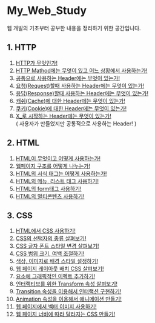 # My_Web_Study
웹 개발의 기초부터 공부한 내용을 정리하기 위한 공간입니다.

## 1. HTTP
1. [HTTP가 무엇인가!][01_01]
2. [HTTP Mathod에는 무엇이 있고 어느 상황에서 사용하는가!][01_02]
3. [공통으로 사용하는 Header에는 무엇이 있는가!][01_03]
4. [요청(Request)할때 사용하는 Header에는 무엇이 있는가!][01_04]
5. [응답(Response)할때 사용하는 Header에는 무엇이 있는가!][01_05]
6. [캐쉬(Cache)에 대한 Header에는 무엇이 있는가!][01_06]
7. [쿠키(Cookie)에 대한 Header에는 무엇이 있는가!][01_07]
8. [X_로 시작하는 Header에는 무엇이 있는가!][01_08] <br>
    ( 사용자가 만들었지만 공통적으로 사용하는 Header! )

## 2. HTML
1. [HTML이 무엇이고 어떻게 사용하는가!][02_01]
2. [웹페이지 구조를 어떻게 나누는가!][02_02]
3. [HTML의 서식 태그는 어떻게 사용하는가!][02_03]
4. [HTML의 메뉴, 리스트 태그 사용하기!][02_04]
5. [HTML의 form태그 사용하기!][02_05]
6. [HTML의 멀티콘텐츠 사용하기!][02_06]

## 3. CSS
1. [HTML에서 CSS 사용하기!][03_01]
2. [CSS의 선택자의 종류 살펴보기!][03_02]
3. [CSS 글자 폰트 스타일 변경 살펴보기!][03_03]
4. [CSS 범위 크기, 여백 조절하기!][03_04]
5. [색상, 이미지로 배경 스타일 설정하기!][03_05]
6. [웹 페이지 레이아웃 배치 CSS 살펴보기!][03_06]
7. [요소에 그래픽적인 이펙트 추가하기!][03_07]
8. [인터랙티브를 위한 Transform 속성 살펴보기!][03_08]
9. [Transition 속성을 이용해서 인터랙션 구현하기!][03_09]
10. [Animation 속성을 이용해서 애니메이션 만들기!][03_10]
11. [웹 페이지에서 벡터 이미지 사용하기!][03_11]
12. [웹 페이지 너비에 따라 달라지는 CSS 만들기!][03_12]

[01_01]: https://github.com/rudnfcks/My_Web_Study/blob/main/01_HTTP/01_What_is_HTTP.md
[01_02]: https://github.com/rudnfcks/My_Web_Study/blob/main/01_HTTP/02_HTTP_Method.md
[01_03]: https://github.com/rudnfcks/My_Web_Study/blob/main/01_HTTP/03_Common_Header.md
[01_04]: https://github.com/rudnfcks/My_Web_Study/blob/main/01_HTTP/04_Request_Header.md
[01_05]: https://github.com/rudnfcks/My_Web_Study/blob/main/01_HTTP/05_Response_Header.md
[01_06]: https://github.com/rudnfcks/My_Web_Study/blob/main/01_HTTP/06_Cache_Header.md
[01_07]: https://github.com/rudnfcks/My_Web_Study/blob/main/01_HTTP/07_Cookie_Header.md
[01_08]: https://github.com/rudnfcks/My_Web_Study/blob/main/01_HTTP/08_X_Header.md

[02_01]: https://github.com/rudnfcks/My_Web_Study/blob/main/02_HTML/01_What_is_HTML.md
[02_02]: https://github.com/rudnfcks/My_Web_Study/blob/main/02_HTML/02_Web_Page_Structure.md
[02_03]: https://github.com/rudnfcks/My_Web_Study/blob/main/02_HTML/03_HTML_Text.md
[02_04]: https://github.com/rudnfcks/My_Web_Study/blob/main/02_HTML/04_HTML_Menu.md
[02_05]: https://github.com/rudnfcks/My_Web_Study/blob/main/02_HTML/05_HTML_Form_Tag.md
[02_06]: https://github.com/rudnfcks/My_Web_Study/blob/main/02_HTML/06_HTML_Multi_Content.md

[03_01]: https://github.com/rudnfcks/My_Web_Study/blob/main/03_CSS/01_HTML_in_CSS.md
[03_02]: https://github.com/rudnfcks/My_Web_Study/blob/main/03_CSS/02_CSS_Select_Element.md
[03_03]: https://github.com/rudnfcks/My_Web_Study/blob/main/03_CSS/03_CSS_Font_Styling.md
[03_04]: https://github.com/rudnfcks/My_Web_Study/blob/main/03_CSS/04_CSS_Area_Size.md
[03_05]: https://github.com/rudnfcks/My_Web_Study/blob/main/03_CSS/05_CSS_BackGround.md
[03_06]: https://github.com/rudnfcks/My_Web_Study/blob/main/03_CSS/06_CSS_Web_Page_Layout.md
[03_07]: https://github.com/rudnfcks/My_Web_Study/blob/main/03_CSS/07_CSS_Graphic_Effect.md
[03_08]: https://github.com/rudnfcks/My_Web_Study/blob/main/03_CSS/08_Interactive_Transform.md
[03_09]: https://github.com/rudnfcks/My_Web_Study/blob/main/03_CSS/09_Interactive_Transform_Effect.md
[03_10]: https://github.com/rudnfcks/My_Web_Study/blob/main/03_CSS/10_Auto_Animation.md
[03_11]: https://github.com/rudnfcks/My_Web_Study/blob/main/03_CSS/11_Vector_Image.md
[03_12]: https://github.com/rudnfcks/My_Web_Study/blob/main/03_CSS/12_Screen_Size_CSS.md